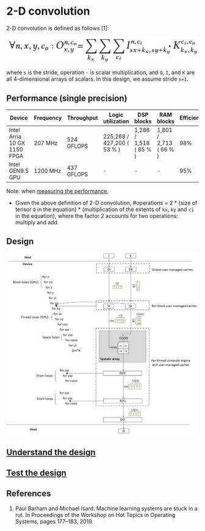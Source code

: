# 2-D convolution

2-D convolution is defined as follows [1]:

![2dconv-original-equation](figures/conv-equation.png) 

where `s` is the stride, operation `·` is scalar multiplication, and `O`, `I`, and `K` are all 4-dimensional arrays of scalars.  In this design, we assume  stride `s=1`.  

## Performance (single precision)

| Device | Frequency | Throughput | Logic utilization | DSP blocks | RAM blocks | Efficiency | Tensor Sizes | Device compiler |
| ------ | --------- | ------ | --------- | ---- | ----- | -------------- | ----- | -------------- |
| Intel Arria 10 GX 1150 FPGA | 207 MHz | 524 GFLOPS | 225,268 / 427,200 ( 53 % ) | 1,286 / 1,518 ( 85 % ) | 1,801 / 2,713 ( 66 % ) | 98%  | I(64,256,62,62) * K(256,256,3,3) | aoc 19.4.0 |
| Intel GEN9.5 GPU | 1200 MHz | 437 GFLOPS | - | - | - | 95%   | I(64,256,1x64+3,1x64+3) * K(256,256,3,3) | CM Dev Package 20200119 |

Note: when [measuring the performance](../README.md#Performance-metrics),

- Given the above definition of 2-D convolution, #operations =  2 * (size of tensor `O` in the equation) * (multiplication of the extents of `kx`, `ky` and `ci` in the equation), where the factor 2 accounts for two operations: multiply and add.

## Design

![Design](figures/conv-design.png)

## [Understand the design](../README.md#how-to-understand-a-design)

## [Test the design](../../../../README.md#Performance-tests)

## References

1. Paul Barham and Michael Isard. Machine learning systems are stuck in a rut. In Proceedings of the Workshop on Hot Topics in Operating Systems, pages 177–183, 2019.  

